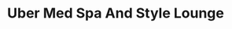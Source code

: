 ---
title: "Uber Med Spa And Style Lounge"
url: /bangalore/uber-med-spa-and-style-lounge/
shop: Massage
---